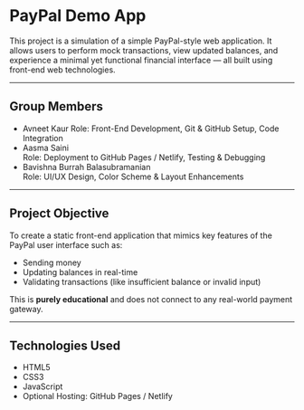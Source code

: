 
#  PayPal Demo App

This project is a simulation of a simple PayPal-style web application. It allows users to perform mock transactions, view updated balances, and experience a minimal yet functional financial interface — all built using front-end web technologies.

---

##  Group Members

-  Avneet Kaur 
  Role: Front-End Development, Git & GitHub Setup, Code Integration  
-  Aasma Saini  
  Role: Deployment to GitHub Pages / Netlify, Testing & Debugging  
-  Bavishna Burrah Balasubramanian  
  Role: UI/UX Design, Color Scheme & Layout Enhancements

---

##  Project Objective

To create a static front-end application that mimics key features of the PayPal user interface such as:

- Sending money
- Updating balances in real-time
- Validating transactions (like insufficient balance or invalid input)

This is **purely educational** and does not connect to any real-world payment gateway.

---

##  Technologies Used

-  HTML5 
- CSS3  
- JavaScript
-  Optional Hosting: GitHub Pages / Netlify





